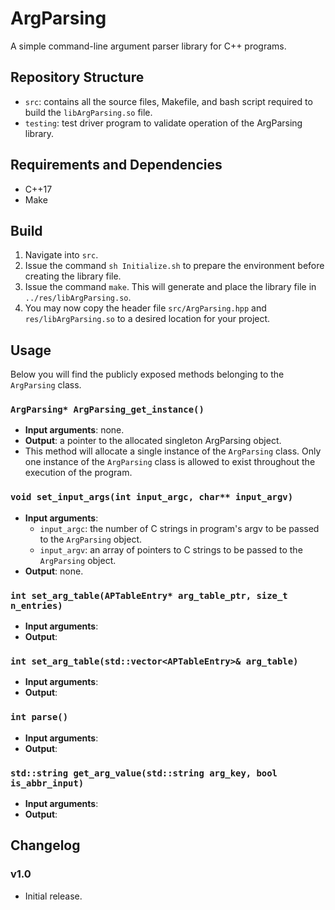 # ArgParsing

A simple command-line argument parser library for C++ programs.

## Repository Structure

- `src`: contains all the source files, Makefile, and bash script required to build the `libArgParsing.so` file.
- `testing`: test driver program to validate operation of the ArgParsing library.

## Requirements and Dependencies

- C++17
- Make

## Build

1. Navigate into `src`.
2. Issue the command `sh Initialize.sh` to prepare the environment before creating the library file.
3. Issue the command `make`. This will generate and place the library file in `../res/libArgParsing.so`.
4. You may now copy the header file `src/ArgParsing.hpp` and `res/libArgParsing.so` to a desired location for your project.

## Usage

Below you will find the publicly exposed methods belonging to the `ArgParsing` class.

### `ArgParsing* ArgParsing_get_instance()`

- **Input arguments**: none.
- **Output**: a pointer to the allocated singleton ArgParsing object.
- This method will allocate a single instance of the `ArgParsing` class. Only one instance of the `ArgParsing` class is allowed to exist throughout the execution of the program.

### `void set_input_args(int input_argc, char** input_argv)`

- **Input arguments**:
  - `input_argc`: the number of C strings in program's argv to be passed to the `ArgParsing` object.
  - `input_argv`: an array of pointers to C strings to be passed to the `ArgParsing` object. 
- **Output**: none.

### `int set_arg_table(APTableEntry* arg_table_ptr, size_t n_entries)`

- **Input arguments**:
- **Output**:

### `int set_arg_table(std::vector<APTableEntry>& arg_table)`

- **Input arguments**:
- **Output**:

### `int parse()`

- **Input arguments**:
- **Output**:

### `std::string get_arg_value(std::string arg_key, bool is_abbr_input)`

- **Input arguments**:
- **Output**:

## Changelog

### v1.0

- Initial release.
